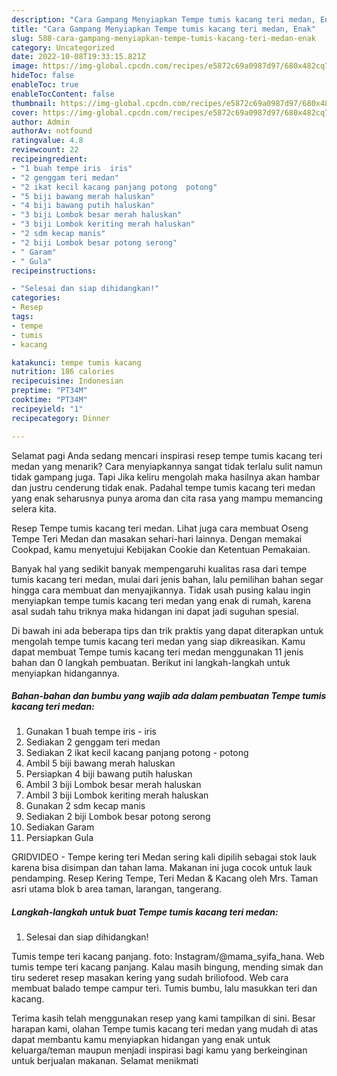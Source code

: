 ```yaml
---
description: "Cara Gampang Menyiapkan Tempe tumis kacang teri medan, Enak"
title: "Cara Gampang Menyiapkan Tempe tumis kacang teri medan, Enak"
slug: 588-cara-gampang-menyiapkan-tempe-tumis-kacang-teri-medan-enak
category: Uncategorized
date: 2022-10-08T19:33:15.821Z
image: https://img-global.cpcdn.com/recipes/e5872c69a0987d97/680x482cq70/tempe-tumis-kacang-teri-medan-foto-resep-utama.jpg
hideToc: false
enableToc: true
enableTocContent: false
thumbnail: https://img-global.cpcdn.com/recipes/e5872c69a0987d97/680x482cq70/tempe-tumis-kacang-teri-medan-foto-resep-utama.jpg
cover: https://img-global.cpcdn.com/recipes/e5872c69a0987d97/680x482cq70/tempe-tumis-kacang-teri-medan-foto-resep-utama.jpg
author: Admin
authorAv: notfound
ratingvalue: 4.8
reviewcount: 22
recipeingredient:
- "1 buah tempe iris  iris"
- "2 genggam teri medan"
- "2 ikat kecil kacang panjang potong  potong"
- "5 biji bawang merah haluskan"
- "4 biji bawang putih haluskan"
- "3 biji Lombok besar merah haluskan"
- "3 biji Lombok keriting merah haluskan"
- "2 sdm kecap manis"
- "2 biji Lombok besar potong serong"
- " Garam"
- " Gula"
recipeinstructions:

- "Selesai dan siap dihidangkan!"
categories:
- Resep
tags:
- tempe
- tumis
- kacang

katakunci: tempe tumis kacang 
nutrition: 186 calories
recipecuisine: Indonesian
preptime: "PT34M"
cooktime: "PT34M"
recipeyield: "1"
recipecategory: Dinner

---
```



Selamat pagi Anda sedang mencari inspirasi resep tempe tumis kacang teri medan yang menarik? Cara menyiapkannya sangat tidak terlalu sulit namun tidak gampang juga. Tapi Jika keliru mengolah maka hasilnya akan hambar dan justru cenderung tidak enak. Padahal tempe tumis kacang teri medan yang enak seharusnya punya aroma dan cita rasa yang mampu memancing selera kita.


Resep Tempe tumis kacang teri medan. Lihat juga cara membuat Oseng Tempe Teri Medan dan masakan sehari-hari lainnya. Dengan memakai Cookpad, kamu menyetujui Kebijakan Cookie dan Ketentuan Pemakaian.

Banyak hal yang sedikit banyak mempengaruhi kualitas rasa dari tempe tumis kacang teri medan, mulai dari jenis bahan, lalu pemilihan bahan segar hingga cara membuat dan menyajikannya. Tidak usah pusing kalau ingin menyiapkan tempe tumis kacang teri medan yang enak di rumah, karena asal sudah tahu triknya maka hidangan ini dapat jadi suguhan spesial.


Di bawah ini ada beberapa tips dan trik praktis yang dapat diterapkan untuk mengolah tempe tumis kacang teri medan yang siap dikreasikan. Kamu dapat membuat Tempe tumis kacang teri medan menggunakan 11 jenis bahan dan 0 langkah pembuatan. Berikut ini langkah-langkah untuk menyiapkan hidangannya.

<!--inarticleads1-->

##### Bahan-bahan dan bumbu yang wajib ada dalam pembuatan Tempe tumis kacang teri medan:

1. Gunakan 1 buah tempe iris - iris
1. Sediakan 2 genggam teri medan
1. Sediakan 2 ikat kecil kacang panjang potong - potong
1. Ambil 5 biji bawang merah haluskan
1. Persiapkan 4 biji bawang putih haluskan
1. Ambil 3 biji Lombok besar merah haluskan
1. Ambil 3 biji Lombok keriting merah haluskan
1. Gunakan 2 sdm kecap manis
1. Sediakan 2 biji Lombok besar potong serong
1. Sediakan  Garam
1. Persiapkan  Gula


GRIDVIDEO - Tempe kering teri Medan sering kali dipilih sebagai stok lauk karena bisa disimpan dan tahan lama. Makanan ini juga cocok untuk lauk pendamping. Resep Kering Tempe, Teri Medan &amp; Kacang oleh Mrs. Taman asri utama blok b area taman, larangan, tangerang. 

<!--inarticleads2-->

##### Langkah-langkah untuk buat Tempe tumis kacang teri medan:


1. Selesai dan siap dihidangkan!

Tumis tempe teri kacang panjang. foto: Instagram/@mama_syifa_hana. Web tumis tempe teri kacang panjang. Kalau masih bingung, mending simak dan tiru sederet resep masakan kering yang sudah briliofood. Web cara membuat balado tempe campur teri. Tumis bumbu, lalu masukkan teri dan kacang. 

Terima kasih telah menggunakan resep yang kami tampilkan di sini. Besar harapan kami, olahan Tempe tumis kacang teri medan yang mudah di atas dapat membantu kamu menyiapkan hidangan yang enak untuk keluarga/teman maupun menjadi inspirasi bagi kamu yang berkeinginan untuk berjualan makanan. Selamat menikmati
